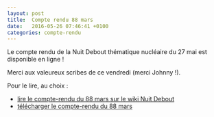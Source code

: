 ```yaml
---
layout: post
title:  Compte rendu 88 mars
date:   2016-05-26 07:46:41 +0100
categories: compte-rendu
---
```


Le compte rendu de la Nuit Debout thématique nucléaire du 27 mai est disponible en ligne !

<!--more-->
Merci aux valeureux scribes de ce vendredi (merci Johnny !).

Pour le lire, au choix :

* [lire le compte-rendu du 88 mars sur le wiki Nuit Debout][lien-wiki]
* [télécharger le compte-rendu du 88 mars][lien-cloud]


[lien-wiki]:  https://wiki.nuitdebout.fr/wiki/Villes/%C3%89pinal/Vendredi_88_mars_(27_mai)
[lien-cloud]: https://cloud.openmailbox.org/index.php/s/dkKU8iAHKvusG3j

